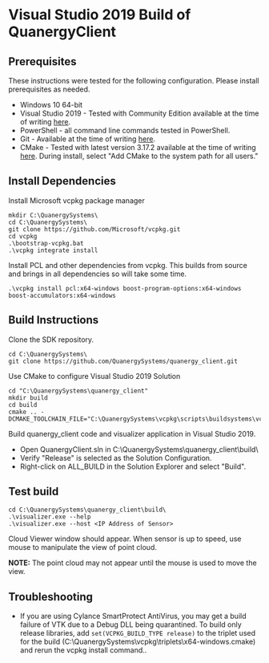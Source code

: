# Visual Studio 2019 Build of QuanergyClient

## Prerequisites
These instructions were tested for the following configuration. Please install prerequisites as needed.

* Windows 10 64-bit
* Visual Studio 2019 - Tested with Community Edition available at the time of writing [here](https://visualstudio.microsoft.com/thank-you-downloading-visual-studio/?sku=Community&rel=16).
* PowerShell - all command line commands tested in PowerShell.
* Git - Available at the time of writing [here](https://git-scm.com/download/win).
* CMake - Tested with latest version 3.17.2 available at the time of writing [here](https://github.com/Kitware/CMake/releases/download/v3.17.2/cmake-3.17.2-win64-x64.msi). During install, select "Add CMake to the system path for all users."

## Install Dependencies
Install Microsoft vcpkg package manager
```
mkdir C:\QuanergySystems\
cd C:\QuanergySystems\
git clone https://github.com/Microsoft/vcpkg.git
cd vcpkg
.\bootstrap-vcpkg.bat
.\vcpkg integrate install
```
Install PCL and other dependencies from vcpkg. This builds from source and brings in all dependencies so will take some time.
```
.\vcpkg install pcl:x64-windows boost-program-options:x64-windows boost-accumulators:x64-windows
```

## Build Instructions
Clone the SDK repository.
```
cd C:\QuanergySystems\
git clone https://github.com/QuanergySystems/quanergy_client.git
```

Use CMake to configure Visual Studio 2019 Solution
```
cd "C:\QuanergySystems\quanergy_client"
mkdir build
cd build
cmake .. -DCMAKE_TOOLCHAIN_FILE="C:\QuanergySystems\vcpkg\scripts\buildsystems\vcpkg.cmake"
```

Build quanergy_client code and visualizer application in Visual Studio 2019.

* Open QuanergyClient.sln in C:\QuanergySystems\quanergy_client\build\
* Verify "Release" is selected as the Solution Configuration.
* Right-click on ALL_BUILD in the Solution Explorer and select "Build".

## Test build
```
cd C:\QuanergySystems\quanergy_client\build\
.\visualizer.exe --help
.\visualizer.exe --host <IP Address of Sensor>
```

Cloud Viewer window should appear.  When sensor is up to speed, use mouse to manipulate the view of point cloud.

**NOTE:** The point cloud may not appear until the mouse is used to move the view.

## Troubleshooting
* If you are using Cylance SmartProtect AntiVirus, you may get a build failure of VTK due to a Debug DLL being quarantined. To build only release libraries, add `set(VCPKG_BUILD_TYPE release)` to the triplet used for the build (C:\QuanergySystems\vcpkg\triplets\x64-windows.cmake) and rerun the vcpkg install command..

